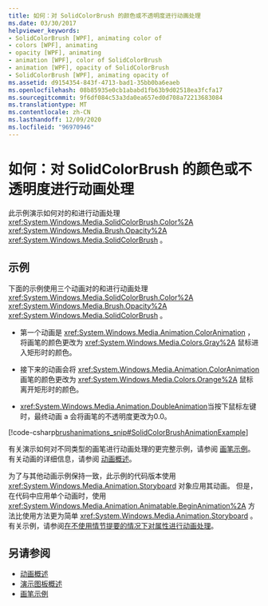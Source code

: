 ```yaml
---
title: 如何：对 SolidColorBrush 的颜色或不透明度进行动画处理
ms.date: 03/30/2017
helpviewer_keywords:
- SolidColorBrush [WPF], animating color of
- colors [WPF], animating
- opacity [WPF], animating
- animation [WPF], color of SolidColorBrush
- animation [WPF], opacity of SolidColorBrush
- SolidColorBrush [WPF], animating opacity of
ms.assetid: d9154354-843f-4713-bad1-35bb0ba6eaeb
ms.openlocfilehash: 08b85935e0cb1ababd1fb63b9d02518ea3fcfa17
ms.sourcegitcommit: 9f6df084c53a3da0ea657ed0d708a72213683084
ms.translationtype: MT
ms.contentlocale: zh-CN
ms.lasthandoff: 12/09/2020
ms.locfileid: "96970946"
---
```

# <a name="how-to-animate-the-color-or-opacity-of-a-solidcolorbrush"></a>如何：对 SolidColorBrush 的颜色或不透明度进行动画处理
此示例演示如何对的和进行动画处理 <xref:System.Windows.Media.SolidColorBrush.Color%2A> <xref:System.Windows.Media.Brush.Opacity%2A> <xref:System.Windows.Media.SolidColorBrush> 。  
  
## <a name="example"></a>示例  
 下面的示例使用三个动画对的和进行动画处理 <xref:System.Windows.Media.SolidColorBrush.Color%2A> <xref:System.Windows.Media.Brush.Opacity%2A> <xref:System.Windows.Media.SolidColorBrush> 。  
  
- 第一个动画是 <xref:System.Windows.Media.Animation.ColorAnimation> ，将画笔的颜色更改为 <xref:System.Windows.Media.Colors.Gray%2A> 鼠标进入矩形时的颜色。  
  
- 接下来的动画会将 <xref:System.Windows.Media.Animation.ColorAnimation> 画笔的颜色更改为 <xref:System.Windows.Media.Colors.Orange%2A> 鼠标离开矩形时的颜色。  
  
- <xref:System.Windows.Media.Animation.DoubleAnimation>当按下鼠标左键时，最终动画 a 会将画笔的不透明度更改为0.0。  
  
 [!code-csharp[brushanimations_snip#SolidColorBrushAnimationExample](~/samples/snippets/csharp/VS_Snippets_Wpf/brushanimations_snip/CSharp/SolidColorBrushExample.cs#solidcolorbrushanimationexample)]  
  
 有关演示如何对不同类型的画笔进行动画处理的更完整示例，请参阅 [画笔示例](https://github.com/Microsoft/WPF-Samples/tree/master/Graphics/Brushes)。 有关动画的详细信息，请参阅 [动画概述](animation-overview.md)。  
  
 为了与其他动画示例保持一致，此示例的代码版本使用 <xref:System.Windows.Media.Animation.Storyboard> 对象应用其动画。 但是，在代码中应用单个动画时，使用 <xref:System.Windows.Media.Animation.Animatable.BeginAnimation%2A> 方法比使用方法更为简单 <xref:System.Windows.Media.Animation.Storyboard> 。 有关示例，请参阅[在不使用情节提要的情况下对属性进行动画处理](how-to-animate-a-property-without-using-a-storyboard.md)。  
  
## <a name="see-also"></a>另请参阅

- [动画概述](animation-overview.md)
- [演示图板概述](storyboards-overview.md)
- [画笔示例](https://github.com/Microsoft/WPF-Samples/tree/master/Graphics/Brushes)
